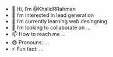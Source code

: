 - 👋 Hi, I’m @KhalidRRahman
- 👀 I’m interested in lead generation
- 🌱 I’m currently learning web desingning
- 💞️ I’m looking to collaborate on ...
- 📫 How to reach me ...
- 😄 Pronouns: ...
- ⚡ Fun fact: ...

<!---
KhalidRRahman/KhalidRRahman is a ✨ special ✨ repository because its `README.md` (this file) appears on your GitHub profile.
You can click the Preview link to take a look at your changes.
--->
